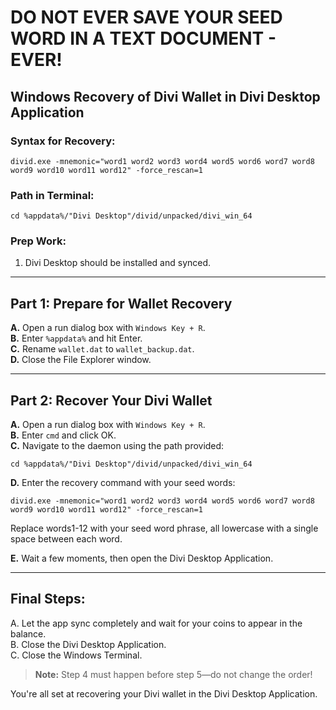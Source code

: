 # **DO NOT EVER SAVE YOUR SEED WORD IN A TEXT DOCUMENT - EVER!**

## Windows Recovery of Divi Wallet in Divi Desktop Application

### Syntax for Recovery:
```
divid.exe -mnemonic="word1 word2 word3 word4 word5 word6 word7 word8 word9 word10 word11 word12" -force_rescan=1
```

### Path in Terminal:
```
cd %appdata%/"Divi Desktop"/divid/unpacked/divi_win_64
```

### Prep Work:
1. Divi Desktop should be installed and synced.

---

## Part 1: Prepare for Wallet Recovery

**A.** Open a run dialog box with `Windows Key + R`.  
**B.** Enter `%appdata%` and hit Enter.  
**C.** Rename `wallet.dat` to `wallet_backup.dat`.  
**D.** Close the File Explorer window.

---

## Part 2: Recover Your Divi Wallet

**A.** Open a run dialog box with `Windows Key + R`.  
**B.** Enter `cmd` and click OK.  
**C.** Navigate to the daemon using the path provided:
```
cd %appdata%/"Divi Desktop"/divid/unpacked/divi_win_64
```
**D.** Enter the recovery command with your seed words:
```
divid.exe -mnemonic="word1 word2 word3 word4 word5 word6 word7 word8 word9 word10 word11 word12" -force_rescan=1
```
Replace words1-12 with your seed word phrase, all lowercase with a single space between each word.

**E.** Wait a few moments, then open the Divi Desktop Application.

---

## Final Steps:

A. Let the app sync completely and wait for your coins to appear in the balance.  
B. Close the Divi Desktop Application.  
C. Close the Windows Terminal.

> **Note:** Step 4 must happen before step 5—do not change the order!

You're all set at recovering your Divi wallet in the Divi Desktop Application.
